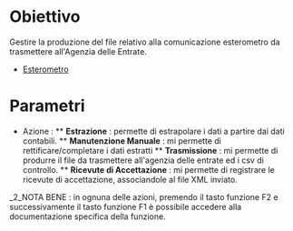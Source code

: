 
# Obiettivo

Gestire la produzione del file relativo alla comunicazione esterometro da trasmettere all'Agenzia delle Entrate.
- [Esterometro](Sorgenti/DOC/TA/B£AMO/C5C020_U)

# Parametri
 * Azione : 
 ** **Estrazione** :  permette di estrapolare i dati a partire dai dati contabili.
 ** **Manutenzione Manuale** :  mi permette di rettificare/completare i dati estratti
 ** **Trasmissione** :  mi permette di produrre il file da trasmettere all'agenzia delle entrate ed i csv di controllo.
 ** **Ricevute di Accettazione** :  mi permette di registrare le ricevute di accettazione, associandole al file XML inviato.

_2_NOTA BENE :  in ognuna delle azioni, premendo il tasto funzione F2 e successivamente il tasto funzione F1 è possibile accedere alla documentazione specifica della funzione.


